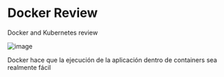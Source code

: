 # Docker Review
Docker and Kubernetes review


![image](https://user-images.githubusercontent.com/40399697/204697206-66b97bf3-6aa8-4ae7-8d64-1e9295d7e413.png)

Docker hace que la ejecución de la aplicación dentro de containers sea realmente fácil
